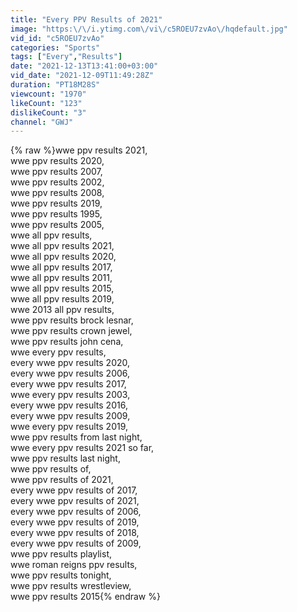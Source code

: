 ```yaml
---
title: "Every PPV Results of 2021"
image: "https:\/\/i.ytimg.com\/vi\/c5ROEU7zvAo\/hqdefault.jpg"
vid_id: "c5ROEU7zvAo"
categories: "Sports"
tags: ["Every","Results"]
date: "2021-12-13T13:41:00+03:00"
vid_date: "2021-12-09T11:49:28Z"
duration: "PT18M28S"
viewcount: "1970"
likeCount: "123"
dislikeCount: "3"
channel: "GWJ"
---
```

{% raw %}wwe ppv results 2021,<br />wwe ppv results 2020,<br />wwe ppv results 2007,<br />wwe ppv results 2002,<br />wwe ppv results 2008,<br />wwe ppv results 2019,<br />wwe ppv results 1995,<br />wwe ppv results 2005,<br />wwe all ppv results,<br />wwe all ppv results 2021,<br />wwe all ppv results 2020,<br />wwe all ppv results 2017,<br />wwe all ppv results 2011,<br />wwe all ppv results 2015,<br />wwe all ppv results 2019,<br />wwe 2013 all ppv results,<br />wwe ppv results brock lesnar,<br />wwe ppv results crown jewel,<br />wwe ppv results john cena,<br />wwe every ppv results,<br />every wwe ppv results 2020,<br />every wwe ppv results 2006,<br />every wwe ppv results 2017,<br />wwe every ppv results 2003,<br />every wwe ppv results 2016,<br />every wwe ppv results 2009,<br />wwe every ppv results 2019,<br />wwe ppv results from last night,<br />wwe every ppv results 2021 so far,<br />wwe ppv results last night,<br />wwe ppv results of,<br />wwe ppv results of 2021,<br />every wwe ppv results of 2017,<br />every wwe ppv results of 2021,<br />every wwe ppv results of 2006,<br />every wwe ppv results of 2019,<br />every wwe ppv results of 2018,<br />every wwe ppv results of 2009,<br />wwe ppv results playlist,<br />wwe roman reigns ppv results,<br />wwe ppv results tonight,<br />wwe ppv results wrestleview,<br />wwe ppv results 2015{% endraw %}

